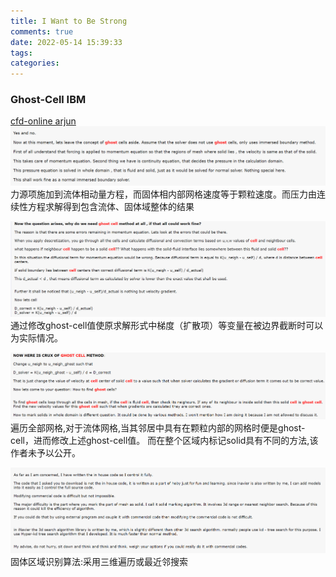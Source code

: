 ```yaml
---
title: I Want to Be Strong
comments: true
date: 2022-05-14 15:39:33
tags: 
categories:
---
```

### Ghost-Cell IBM 
[cfd-online arjun](https://www.cfd-online.com/Forums/main/94956-how-find-ghost-cells-immersed-boundary-methods.html)
![](/images/immersed-boundary/f1.png "原始方程求解")
力源项施加到流体相动量方程，而固体相内部网格速度等于颗粒速度。而压力由连续性方程求解得到包含流体、固体域整体的结果

![](/images/immersed-boundary/f2.png "动量方程修正")
通过修改ghost-cell值使原求解形式中梯度（扩散项）等变量在被边界截断时可以为实际情况。

![](/images/immersed-boundary/f3.png "方法核心")
遍历全部网格,对于流体网格,当其邻居中具有在颗粒内部的网格时便是ghost-cell，进而修改上述ghost-cell值。
而在整个区域内标记solid具有不同的方法,该作者未予以公开。

![](/images/immersed-boundary/f4.png "固体区域网格识别")
固体区域识别算法:采用三维遍历或最近邻搜索